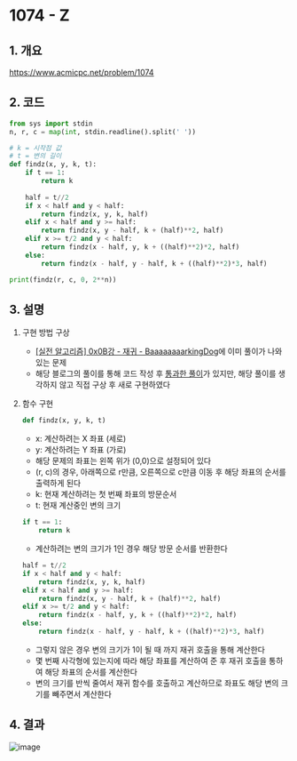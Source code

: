 # 1074 - Z

## 1. 개요

https://www.acmicpc.net/problem/1074

## 2. 코드
```python
from sys import stdin
n, r, c = map(int, stdin.readline().split(' '))

# k = 시작점 값
# t = 변의 길이
def findz(x, y, k, t):
    if t == 1:
        return k
    
    half = t//2
    if x < half and y < half:
        return findz(x, y, k, half)
    elif x < half and y >= half:
        return findz(x, y - half, k + (half)**2, half)
    elif x >= t/2 and y < half:
        return findz(x - half, y, k + ((half)**2)*2, half)
    else:
        return findz(x - half, y - half, k + ((half)**2)*3, half)

print(findz(r, c, 0, 2**n))
```

## 3. 설명

1. 구현 방법 구상

    - [[실전 알고리즘] 0x0B강 - 재귀 - BaaaaaaaarkingDog](https://baaaaaaaaaaaaaaaaaaaaaaarkingdog.tistory.com/943?category=773649)에 이미 풀이가 나와있는 문제
    - 해당 블로그의 풀이를 통해 코드 작성 후 [통과한 풀이](https://github.com/rokuta1059/SolutionPractice/blob/master/work_py/1074.py)가 있지만, 해당 풀이를 생각하지 않고 직접 구상 후 새로 구현하였다

2. 함수 구현
    ```python
    def findz(x, y, k, t)
    ```
    - x: 계산하려는 X 좌표 (세로)
    - y: 계산하려는 Y 좌표 (가로)
    - 해당 문제의 좌표는 왼쪽 위가 (0,0)으로 설정되어 있다
    - (r, c)의 경우, 아래쪽으로 r만큼, 오른쪽으로 c만큼 이동 후 해당 좌표의 순서를 출력하게 된다
    - k: 현재 계산하려는 첫 번째 좌표의 방문순서
    - t: 현재 계산중인 변의 크기

    ```python
    if t == 1:
        return k
    ```
    - 계산하려는 변의 크기가 1인 경우 해당 방문 순서를 반환한다

    ```python
    half = t//2
    if x < half and y < half:
        return findz(x, y, k, half)
    elif x < half and y >= half:
        return findz(x, y - half, k + (half)**2, half)
    elif x >= t/2 and y < half:
        return findz(x - half, y, k + ((half)**2)*2, half)
    else:
        return findz(x - half, y - half, k + ((half)**2)*3, half)
    ```
    - 그렇지 않은 경우 변의 크기가 1이 될 때 까지 재귀 호출을 통해 계산한다
    - 몇 번째 사각형에 있는지에 따라 해당 좌표를 계산하여 준 후 재귀 호출을 통하여 해당 좌표의 순서를 계산한다
    - 변의 크기를 반씩 줄여서 재귀 함수를 호출하고 계산하므로 좌표도 해당 변의 크기를 빼주면서 계산한다

## 4. 결과

![image](https://user-images.githubusercontent.com/29600820/89502322-c5991e00-d7ff-11ea-9332-926fdfa5a364.png)
